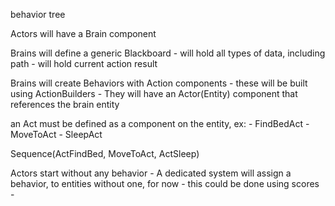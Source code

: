 behavior tree

Actors will have a Brain component

Brains will define a generic Blackboard
    - will hold all types of data, including path
    - will hold current action result

Brains will create Behaviors with Action components
    - these will be built using ActionBuilders
    - They will have an Actor(Entity) component that references the brain entity

an Act must be defined as a component on the entity, ex:
    - FindBedAct
    - MoveToAct
    - SleepAct


Sequence(ActFindBed, MoveToAct, ActSleep)

Actors start without any behavior
    - A dedicated system will assign a behavior, to entities without one, for now
        - this could be done using scores
    - 